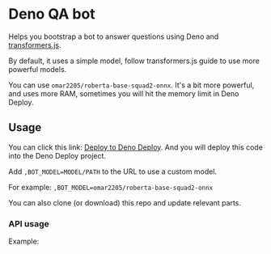 # Deno QA bot

Helps you bootstrap a bot to answer questions using Deno and [transformers.js](https://github.com/xenova/transformers.js).

By default, it uses a simple model, follow transformers.js guide to use more powerful models.

You can use `omar2205/roberta-base-squad2-onnx`. It's a bit more powerful, and uses more RAM, sometimes you will hit the memory limit in Deno Deploy.

## Usage

You can click this link: [Deploy to Deno Deploy](https://dash.deno.com/new?url=https://raw.githubusercontent.com/omar2205/deno-qa-bot/main/main.ts&env=BOT_CONTEXT). And you will deploy this code into the Deno Deploy project.

Add `,BOT_MODEL=MODEL/PATH` to the URL to use a custom model.

For example: `,BOT_MODEL=omar2205/roberta-base-squad2-onnx`


You can also clone (or download) this repo and update relevant parts.

### API usage

Example:
